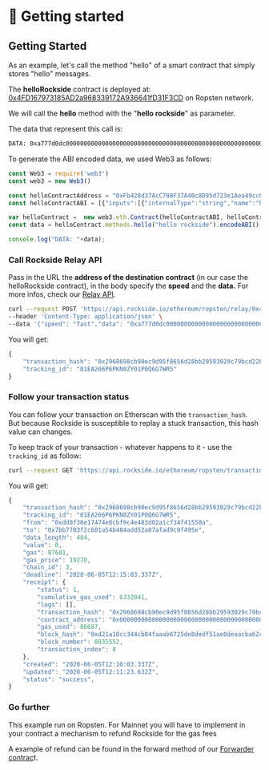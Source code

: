 # 🚀 Getting started

## Getting Started

As an example, let's call the method "hello" of a smart contract that simply stores "hello" messages.

The **helloRockside** contract is deployed at: [0x4FD167973185AD2a968339172A936641fD31F3CD](https://ropsten.etherscan.io/address/0x4fd167973185ad2a968339172a936641fd31f3cd#code) on Ropsten network.

We will call the **hello**  method with the "**hello rockside**" as parameter.

The data that represent this call is:

```bash
DATA: 0xa777d0dc0000000000000000000000000000000000000000000000000000000000000020000000000000000000000000000000000000000000000000000000000000000e68656c6c6f20726f636b73696465000000000000000000000000000000000000
```

To generate the ABI encoded data, we used Web3 as follows:

```javascript
const Web3 = require('web3')
const web3 = new Web3()

const helloContractAddress = "0xFb428d37AcC708F37A40c8D95d723e1Aea49cc07"
const helloContractABI = [{"inputs":[{"internalType":"string","name":"helloMsg","type":"string"}],"name":"hello","outputs":[],"stateMutability":"nonpayable","type":"function"},{"inputs":[{"internalType":"uint256","name":"","type":"uint256"}],"name":"helloMessages","outputs":[{"internalType":"string","name":"","type":"string"}],"stateMutability":"view","type":"function"}]

var helloContract =  new web3.eth.Contract(helloContractABI, helloContractAddress)
const data = helloContract.methods.hello("hello rockside").encodeABI();

console.log("DATA: "+data);
```

### Call Rockside Relay API

Pass in the URL the **address of the destination contract** \(in our case the helloRockside contract\), in the body specify the **speed** and the **data.**  For more infos, check our [Relay API](https://docs.rockside.io/relay).

```bash
curl --request POST 'https://api.rockside.io/ethereum/ropsten/relay/0x4FD167973185AD2a968339172A936641fD31F3CD' \
--header 'Content-Type: application/json' \
--data '{"speed": "fast","data": "0xa777d0dc0000000000000000000000000000000000000000000000000000000000000020000000000000000000000000000000000000000000000000000000000000000e68656c6c6f20726f636b73696465000000000000000000000000000000000000"}'

```

You will get:

```javascript
{
    "transaction_hash": "0x2968698cb90ec9d95f8656d28bb29593029c79bcd22b42dc6b9469cb03729e2a",
    "tracking_id": "01EA266P6PKN0ZY01P0Q6G7WR5"
}
```

### Follow your transaction status

You can follow your transaction on Etherscan with the `transaction_hash`. But because Rockside is susceptible to replay a stuck transaction, this hash value can changes.

To keep track of your transaction - whatever happens to it - use the `tracking_id` as follow:

```bash
curl --request GET 'https://api.rockside.io/ethereum/ropsten/transactions/TX_TRACKING_ID'
```

You will get:

```javascript
{
    "transaction_hash": "0x2968698cb90ec9d95f8656d28bb29593029c79bcd22b42dc6b9469cb03729e2a",
    "tracking_id": "01EA266P6PKN0ZY01P0Q6G7WR5",
    "from": "0xdd0f36e17474e8cbf9c4e483d02a1cf34f41550a",
    "to": "0x7bb7703f2c601a54b484add52a07afad9c9f495e",
    "data_length": 484,
    "value": 0,
    "gas": 87601,
    "gas_price": 19270,
    "chain_id": 3,
    "deadline": "2020-06-05T12:15:03.337Z",
    "receipt": {
        "status": 1,
        "cumulative_gas_used": 6332041,
        "logs": [],
        "transaction_hash": "0x2968698cb90ec9d95f8656d28bb29593029c79bcd22b42dc6b9469cb03729e2a",
        "contract_address": "0x0000000000000000000000000000000000000000",
        "gas_used": 86687,
        "block_hash": "0xd21a10cc344cb84faaab6725de8dedf51ae8deaacba62c6e0a570dc2578481f2",
        "block_number": 8035552,
        "transaction_index": 8
    },
    "created": "2020-06-05T12:10:03.337Z",
    "updated": "2020-06-05T12:11:23.632Z",
    "status": "success",
}
```

### Go further

This example run on Ropsten. For Mainnet you will have to implement in your contract a mechanism to refund Rockside for the gas fees

A example of refund can be found in the forward method of our [Forwarder contrac](https://github.com/rocksideio/contracts/blob/master/contracts/Forwarder.sol)t.


